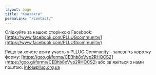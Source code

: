 ```yaml
---
layout: page
title: "Контакти"
permalink: "/contact/"
---
```


Слідкуйте за нашою сторінкою Facebook: [https://www.facebook.com/PLLUGcommunity/](https://www.facebook.com/PLLUGcommunity/)

Якщо ви хочете взяти участь у PLLUG Community - заповніть коротку форму: [https://goo.gl/forms/CEBhb8xVvp2RHQCS2](https://goo.gl/forms/CEBhb8xVvp2RHQCS2) 
або зв'яжіться з нами поштою: [info@pllug.org,ua](mailto:info@pllug.org.ua)
